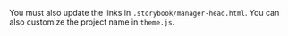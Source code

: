 
You must also update the links in `.storybook/manager-head.html`.
You can also customize the project name in `theme.js`.